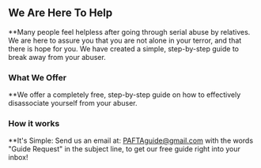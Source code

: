 ## We Are Here To Help 

**Many people feel helpless after going through serial abuse by relatives. We are here to assure you that you are not alone in your terror, and that there is hope for you. We have created a simple, step-by-step guide to break away from your abuser.

### What We Offer

**We offer a completely free, step-by-step guide on how to effectively disassociate yourself from your abuser.

### **How it works**

**It's Simple: Send us an email at: PAFTAguide@gmail.com with the words "Guide Request" in the subject line, to get our free guide right into your inbox!


